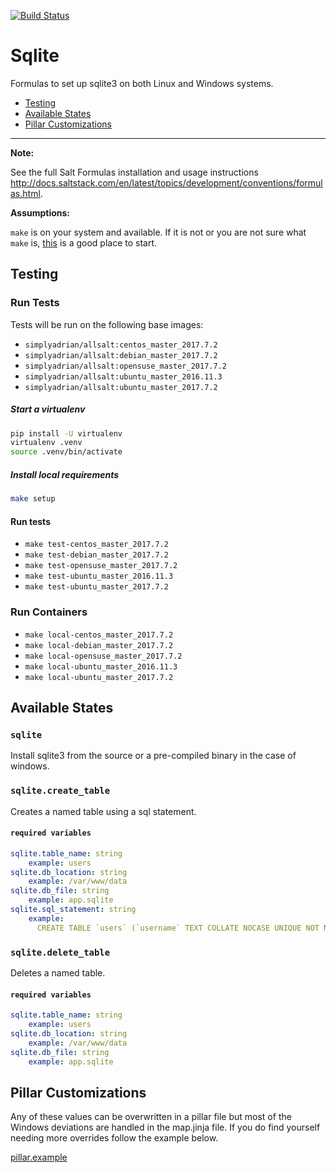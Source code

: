 [![Build Status](https://travis-ci.org/intuitivetechnologygroup/sqlite-formula.svg?branch=master)](https://travis-ci.org/intuitivetechnologygroup/sqlite-formula)

# Sqlite

Formulas to set up sqlite3 on both Linux and Windows systems.

* [Testing](#testing)
* [Available States](#states)
* [Pillar Customizations](#pillar)

---

**Note:**

See the full Salt Formulas installation and usage instructions
<http://docs.saltstack.com/en/latest/topics/development/conventions/formulas.html>.


**Assumptions:**

`make` is on your system and available. If it is not or you are not sure what
`make` is, [this](https://www.gnu.org/software/make/) is a good place to start.


## <a name='testing'></a> Testing

### <a name='run-tests'></a> Run Tests

Tests will be run on the following base images:

* `simplyadrian/allsalt:centos_master_2017.7.2`
* `simplyadrian/allsalt:debian_master_2017.7.2`
* `simplyadrian/allsalt:opensuse_master_2017.7.2`
* `simplyadrian/allsalt:ubuntu_master_2016.11.3`
* `simplyadrian/allsalt:ubuntu_master_2017.7.2`

##### Start a virtualenv

```bash
pip install -U virtualenv
virtualenv .venv
source .venv/bin/activate
```

##### Install local requirements

```bash
make setup
```

#### Run tests

* `make test-centos_master_2017.7.2`
* `make test-debian_master_2017.7.2`
* `make test-opensuse_master_2017.7.2`
* `make test-ubuntu_master_2016.11.3`
* `make test-ubuntu_master_2017.7.2`

### <a name='run-containers'></a> Run Containers

* `make local-centos_master_2017.7.2`
* `make local-debian_master_2017.7.2`
* `make local-opensuse_master_2017.7.2`
* `make local-ubuntu_master_2016.11.3`
* `make local-ubuntu_master_2017.7.2`


## <a name='states'></a> Available States

### `sqlite`

Install sqlite3 from the source or a pre-compiled binary in the case of windows.

### `sqlite.create_table`

Creates a named table using a sql statement.

#### `required variables`

```yaml
sqlite.table_name: string
    example: users
sqlite.db_location: string
    example: /var/www/data
sqlite.db_file: string
    example: app.sqlite
sqlite.sql_statement: string
    example:
      CREATE TABLE `users` (`username` TEXT COLLATE NOCASE UNIQUE NOT NULL, `password` BLOB NOT NULL, `salt` BLOB NOT NULL, `last_login` INT)
```

### `sqlite.delete_table`

Deletes a named table.

#### `required variables`

```yaml
sqlite.table_name: string
    example: users
sqlite.db_location: string
    example: /var/www/data
sqlite.db_file: string
    example: app.sqlite
```


## <a name='pillar'></a> Pillar Customizations

Any of these values can be overwritten in a pillar file but most of the Windows
deviations are handled in the map.jinja file. If you do find yourself needing
more overrides follow the example below.

[pillar.example](sqlite/tests/pillar/sqlite/init.sls)
